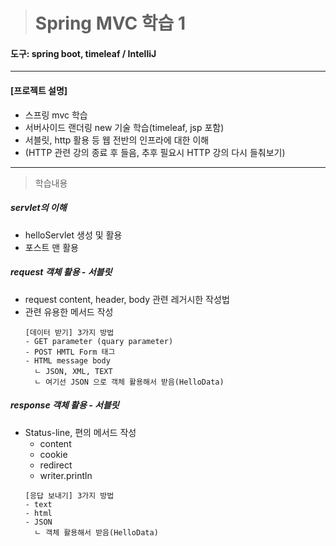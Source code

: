 > # Spring MVC 학습 1

#### 도구: spring boot, timeleaf / IntelliJ
___
#### [프로젝트 설명]
* 스프링 mvc 학습
* 서버사이드 랜더링 new 기술 학습(timeleaf, jsp 포함)
* 서블릿, http 활용 등 웹 전반의 인프라에 대한 이해
* (HTTP 관련 강의 종료 후 들음, 추후 필요시 HTTP 강의 다시 들춰보기)
___
> 학습내용
##### servlet의 이해
* helloServlet 생성 및 활용
* 포스트 맨 활용
##### request 객체 활용 - 서블릿
* request content, header, body 관련 레거시한 작성법
* 관련 유용한 메서드 작성
  ~~~
  [데이터 받기] 3가지 방법
  - GET parameter (quary parameter)
  - POST HMTL Form 태그
  - HTML message body
    ㄴ JSON, XML, TEXT 
    ㄴ 여기선 JSON 으로 객체 활용해서 받음(HelloData)
  ~~~
##### response 객체 활용 - 서블릿
* Status-line, 편의 메서드 작성
  - content
  - cookie 
  - redirect
  - writer.println
  ~~~
  [응답 보내기] 3가지 방법
  - text
  - html
  - JSON
    ㄴ 객체 활용해서 받음(HelloData)
  ~~~



